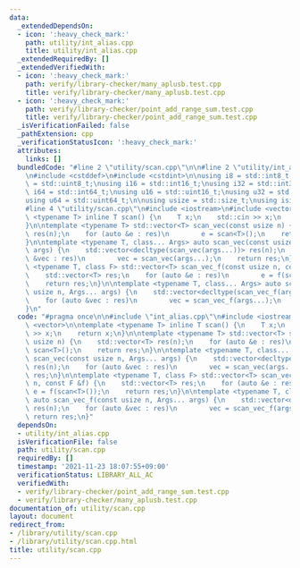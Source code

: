 ```yaml
---
data:
  _extendedDependsOn:
  - icon: ':heavy_check_mark:'
    path: utility/int_alias.cpp
    title: utility/int_alias.cpp
  _extendedRequiredBy: []
  _extendedVerifiedWith:
  - icon: ':heavy_check_mark:'
    path: verify/library-checker/many_aplusb.test.cpp
    title: verify/library-checker/many_aplusb.test.cpp
  - icon: ':heavy_check_mark:'
    path: verify/library-checker/point_add_range_sum.test.cpp
    title: verify/library-checker/point_add_range_sum.test.cpp
  _isVerificationFailed: false
  _pathExtension: cpp
  _verificationStatusIcon: ':heavy_check_mark:'
  attributes:
    links: []
  bundledCode: "#line 2 \"utility/scan.cpp\"\n\n#line 2 \"utility/int_alias.cpp\"\n\
    \n#include <cstddef>\n#include <cstdint>\n\nusing i8 = std::int8_t;\nusing u8\
    \ = std::uint8_t;\nusing i16 = std::int16_t;\nusing i32 = std::int32_t;\nusing\
    \ i64 = std::int64_t;\nusing u16 = std::uint16_t;\nusing u32 = std::uint32_t;\n\
    using u64 = std::uint64_t;\n\nusing usize = std::size_t;\nusing isize = std::ptrdiff_t;\n\
    #line 4 \"utility/scan.cpp\"\n#include <iostream>\n#include <vector>\n\ntemplate\
    \ <typename T> inline T scan() {\n    T x;\n    std::cin >> x;\n    return x;\n\
    }\n\ntemplate <typename T> std::vector<T> scan_vec(const usize n) {\n    std::vector<T>\
    \ res(n);\n    for (auto &e : res)\n        e = scan<T>();\n    return res;\n\
    }\n\ntemplate <typename T, class... Args> auto scan_vec(const usize n, Args...\
    \ args) {\n    std::vector<decltype(scan_vec(args...))> res(n);\n    for (auto\
    \ &vec : res)\n        vec = scan_vec(args...);\n    return res;\n}\n\ntemplate\
    \ <typename T, class F> std::vector<T> scan_vec_f(const usize n, const F &f) {\n\
    \    std::vector<T> res;\n    for (auto &e : res)\n        e = f(scan<T>());\n\
    \    return res;\n}\n\ntemplate <typename T, class... Args> auto scan_vec_f(const\
    \ usize n, Args... args) {\n    std::vector<decltype(scan_vec_f(args...))> res(n);\n\
    \    for (auto &vec : res)\n        vec = scan_vec_f(args...);\n    return res;\n\
    }\n"
  code: "#pragma once\n\n#include \"int_alias.cpp\"\n#include <iostream>\n#include\
    \ <vector>\n\ntemplate <typename T> inline T scan() {\n    T x;\n    std::cin\
    \ >> x;\n    return x;\n}\n\ntemplate <typename T> std::vector<T> scan_vec(const\
    \ usize n) {\n    std::vector<T> res(n);\n    for (auto &e : res)\n        e =\
    \ scan<T>();\n    return res;\n}\n\ntemplate <typename T, class... Args> auto\
    \ scan_vec(const usize n, Args... args) {\n    std::vector<decltype(scan_vec(args...))>\
    \ res(n);\n    for (auto &vec : res)\n        vec = scan_vec(args...);\n    return\
    \ res;\n}\n\ntemplate <typename T, class F> std::vector<T> scan_vec_f(const usize\
    \ n, const F &f) {\n    std::vector<T> res;\n    for (auto &e : res)\n       \
    \ e = f(scan<T>());\n    return res;\n}\n\ntemplate <typename T, class... Args>\
    \ auto scan_vec_f(const usize n, Args... args) {\n    std::vector<decltype(scan_vec_f(args...))>\
    \ res(n);\n    for (auto &vec : res)\n        vec = scan_vec_f(args...);\n   \
    \ return res;\n}"
  dependsOn:
  - utility/int_alias.cpp
  isVerificationFile: false
  path: utility/scan.cpp
  requiredBy: []
  timestamp: '2021-11-23 18:07:55+09:00'
  verificationStatus: LIBRARY_ALL_AC
  verifiedWith:
  - verify/library-checker/point_add_range_sum.test.cpp
  - verify/library-checker/many_aplusb.test.cpp
documentation_of: utility/scan.cpp
layout: document
redirect_from:
- /library/utility/scan.cpp
- /library/utility/scan.cpp.html
title: utility/scan.cpp
---
```


